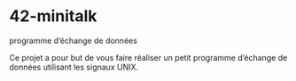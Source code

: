 # 42-minitalk
programme d’échange de données

Ce projet a pour but de vous faire réaliser un petit programme d’échange de données
utilisant les signaux UNIX.
